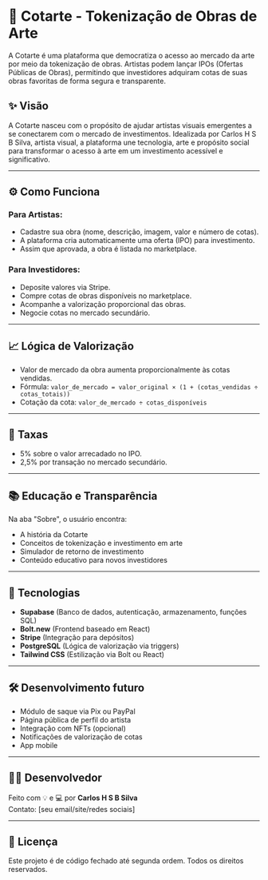 # 🎨 Cotarte - Tokenização de Obras de Arte

A Cotarte é uma plataforma que democratiza o acesso ao mercado da arte por meio da tokenização de obras. Artistas podem lançar IPOs (Ofertas Públicas de Obras), permitindo que investidores adquiram cotas de suas obras favoritas de forma segura e transparente.

## ✨ Visão

A Cotarte nasceu com o propósito de ajudar artistas visuais emergentes a se conectarem com o mercado de investimentos. Idealizada por Carlos H S B Silva, artista visual, a plataforma une tecnologia, arte e propósito social para transformar o acesso à arte em um investimento acessível e significativo.

---

## ⚙️ Como Funciona

### Para Artistas:
- Cadastre sua obra (nome, descrição, imagem, valor e número de cotas).
- A plataforma cria automaticamente uma oferta (IPO) para investimento.
- Assim que aprovada, a obra é listada no marketplace.

### Para Investidores:
- Deposite valores via Stripe.
- Compre cotas de obras disponíveis no marketplace.
- Acompanhe a valorização proporcional das obras.
- Negocie cotas no mercado secundário.

---

## 📈 Lógica de Valorização

- Valor de mercado da obra aumenta proporcionalmente às cotas vendidas.
- Fórmula: `valor_de_mercado = valor_original × (1 + (cotas_vendidas ÷ cotas_totais))`
- Cotação da cota: `valor_de_mercado ÷ cotas_disponíveis`

---

## 💸 Taxas

- 5% sobre o valor arrecadado no IPO.
- 2,5% por transação no mercado secundário.

---

## 📚 Educação e Transparência

Na aba "Sobre", o usuário encontra:
- A história da Cotarte
- Conceitos de tokenização e investimento em arte
- Simulador de retorno de investimento
- Conteúdo educativo para novos investidores

---

## 🧰 Tecnologias

- **Supabase** (Banco de dados, autenticação, armazenamento, funções SQL)
- **Bolt.new** (Frontend baseado em React)
- **Stripe** (Integração para depósitos)
- **PostgreSQL** (Lógica de valorização via triggers)
- **Tailwind CSS** (Estilização via Bolt ou React)

---

## 🛠️ Desenvolvimento futuro

- Módulo de saque via Pix ou PayPal
- Página pública de perfil do artista
- Integração com NFTs (opcional)
- Notificações de valorização de cotas
- App mobile

---

## 👨‍💻 Desenvolvedor

Feito com 💡 e 💻 por **Carlos H S B Silva**  
Contato: [seu email/site/redes sociais]

---

## 📜 Licença

Este projeto é de código fechado até segunda ordem. Todos os direitos reservados.

